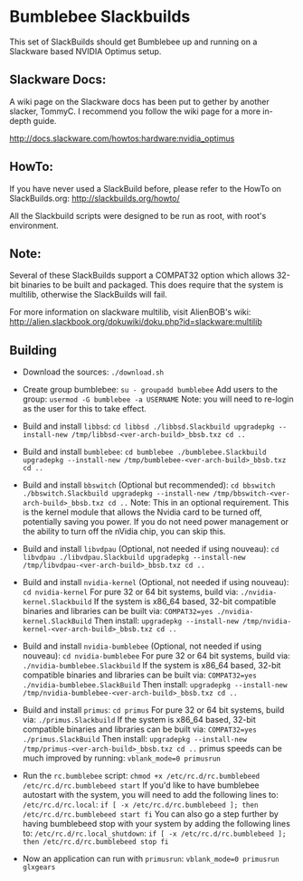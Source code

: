Bumblebee Slackbuilds
=================

This set of SlackBuilds should get Bumblebee up and running on a
Slackware based NVIDIA Optimus setup.


Slackware Docs:
-------------------
  A wiki page on the Slackware docs has been put to gether by another
  slacker, TommyC. I recommend you follow the wiki page for a more
  in-depth guide.

  http://docs.slackware.com/howtos:hardware:nvidia_optimus


HowTo:
-------------------
  If you have never used a SlackBuild before, please refer to the HowTo
  on SlackBuilds.org: http://slackbuilds.org/howto/

  All the Slackbuild scripts were designed to be run as root, with root's
  environment.

Note:
-----
  Several of these SlackBuilds support a COMPAT32 option which
  allows 32-bit binaries to be built and packaged.  This does
  require that the system is multilib, otherwise the SlackBuilds 
  will fail.

  For more information on slackware multilib, visit AlienBOB's wiki:
  http://alien.slackbook.org/dokuwiki/doku.php?id=slackware:multilib


Building
--------

- Download the sources:
`
    ./download.sh
`
- Create group bumblebee:
`
    su -
    groupadd bumblebee
`
    Add users to the group:
`
      usermod -G bumblebee -a USERNAME
`
    Note: you will need to re-login as the user for this to take effect.

- Build and install `libbsd`:
`
    cd libbsd
    ./libbsd.Slackbuild
    upgradepkg --install-new /tmp/libbsd-<ver-arch-build>_bbsb.txz
    cd ..
`
- Build and install `bumblebee`:
`
    cd bumblebee
    ./bumblebee.Slackbuild
    upgradepkg --install-new /tmp/bumblebee-<ver-arch-build>_bbsb.txz
    cd ..
`
- Build and install `bbswitch` (Optional but recommended):
`
    cd bbswitch
    ./bbswitch.Slackbuild
    upgradepkg --install-new /tmp/bbswitch-<ver-arch-build>_bbsb.txz
    cd ..
`
    Note:
    This in an optional requirement.  This is the kernel module that allows 
    the Nvidia card to be turned off, potentially saving you power.  If you 
    do not need power management or the ability to turn off the nVidia chip, 
    you can skip this.

 - Build and install `libvdpau` (Optional, not needed if using nouveau):
`
    cd libvdpau
    ./libvdpau.Slackbuild
    upgradepkg --install-new /tmp/libvdpau-<ver-arch-build>_bbsb.txz
    cd ..
`
- Build and install `nvidia-kernel` (Optional, not needed if using nouveau):
`
    cd nvidia-kernel
`
    For pure 32 or 64 bit systems, build via:
`
    ./nvidia-kernel.Slackbuild
`
    If the system is x86_64 based, 32-bit compatible binaries and
    libraries can be built via:
`
    COMPAT32=yes ./nvidia-kernel.SlackBuild
`
    Then install:
`
    upgradepkg --install-new /tmp/nvidia-kernel-<ver-arch-build>_bbsb.txz
    cd ..
`
- Build and install `nvidia-bumblebee` (Optional, not needed if using nouveau):
`
    cd nvidia-bumblebee
`
    For pure 32 or 64 bit systems, build via:
`
    ./nvidia-bumblebee.Slackbuild
`
    If the system is x86_64 based, 32-bit compatible binaries and
    libraries can be built via:
`
    COMPAT32=yes ./nvidia-bumblebee.SlackBuild
`
    Then install:
`
    upgradepkg --install-new /tmp/nvidia-bumblebee-<ver-arch-build>_bbsb.txz
    cd ..
`

- Build and install `primus`:
`
    cd primus
`
    For pure 32 or 64 bit systems, build via:
`
    ./primus.Slackbuild
`
    If the system is x86_64 based, 32-bit compatible binaries and
    libraries can be built via:
`
    COMPAT32=yes ./primus.SlackBuild
`
    Then install:
`
    upgradepkg --install-new /tmp/primus-<ver-arch-build>_bbsb.txz
    cd ..
`
    primus speeds can be much improved by running:
`
      vblank_mode=0 primusrun
`

- Run the `rc.bumblebee` script:
`
     chmod +x /etc/rc.d/rc.bumblebeed
     /etc/rc.d/rc.bumblebeed start
`
    If you'd like to have bumblebee autostart with the system, you will
    need to add the following lines to: `/etc/rc.d/rc.local`:
`
    if [ -x /etc/rc.d/rc.bumblebeed ]; then
      /etc/rc.d/rc.bumblebeed start
    fi
`
    You can also go a step further by having bumblebeed stop with your
    system by adding the following lines to: `/etc/rc.d/rc.local_shutdown`:
`
    if [ -x /etc/rc.d/rc.bumblebeed ]; then
      /etc/rc.d/rc.bumblebeed stop
    fi
`
- Now an application can run with `primusrun`:
`
    vblank_mode=0 primusrun glxgears
`
